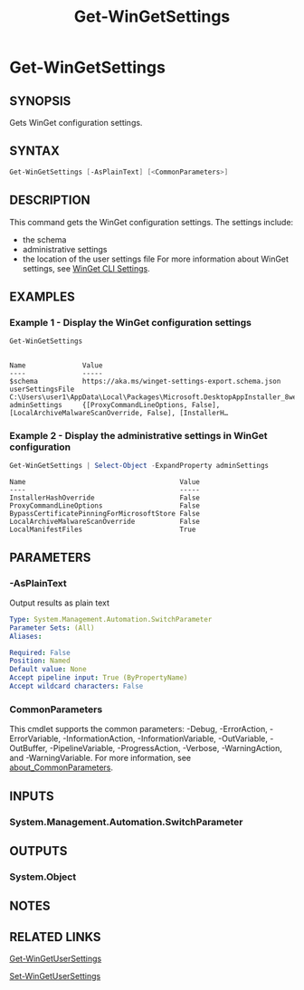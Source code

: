 ﻿---
external help file: Microsoft.WinGet.Client.Cmdlets.dll-Help.xml
Module Name: Microsoft.WinGet.Client
ms.date: 08/01/2024
online version:
schema: 2.0.0
title: Get-WinGetSettings
---

# Get-WinGetSettings

## SYNOPSIS

Gets WinGet configuration settings.

## SYNTAX

```powershell
Get-WinGetSettings [-AsPlainText] [<CommonParameters>]
```

## DESCRIPTION

This command gets the WinGet configuration settings. The settings include:

- the schema
- administrative settings
- the location of the user settings file
For more information about WinGet settings, see
[WinGet CLI Settings](https://aka.ms/winget-settings).

## EXAMPLES

### Example 1 - Display the WinGet configuration settings

```powershell
Get-WinGetSettings
```

```Output

Name              Value
----              -----
$schema           https://aka.ms/winget-settings-export.schema.json
userSettingsFile  C:\Users\user1\AppData\Local\Packages\Microsoft.DesktopAppInstaller_8wekyb3d8bbwe\Local…
adminSettings     {[ProxyCommandLineOptions, False], [LocalArchiveMalwareScanOverride, False], [InstallerH…
```

### Example 2 - Display the administrative settings in WinGet configuration

```powershell
Get-WinGetSettings | Select-Object -ExpandProperty adminSettings
```

```Output
Name                                      Value
----                                      -----
InstallerHashOverride                     False
ProxyCommandLineOptions                   False
BypassCertificatePinningForMicrosoftStore False
LocalArchiveMalwareScanOverride           False
LocalManifestFiles                        True
```

## PARAMETERS

### -AsPlainText

Output results as plain text

```yaml
Type: System.Management.Automation.SwitchParameter
Parameter Sets: (All)
Aliases:

Required: False
Position: Named
Default value: None
Accept pipeline input: True (ByPropertyName)
Accept wildcard characters: False
```

### CommonParameters

This cmdlet supports the common parameters: -Debug, -ErrorAction, -ErrorVariable,
-InformationAction, -InformationVariable, -OutVariable, -OutBuffer, -PipelineVariable,
-ProgressAction, -Verbose, -WarningAction, and -WarningVariable. For more information, see
[about_CommonParameters](http://go.microsoft.com/fwlink/?LinkID=113216).

## INPUTS

### System.Management.Automation.SwitchParameter

## OUTPUTS

### System.Object

## NOTES

## RELATED LINKS

[Get-WinGetUserSettings](Get-WinGetUserSettings.md)

[Set-WinGetUserSettings](Set-WinGetUserSettings.md)
